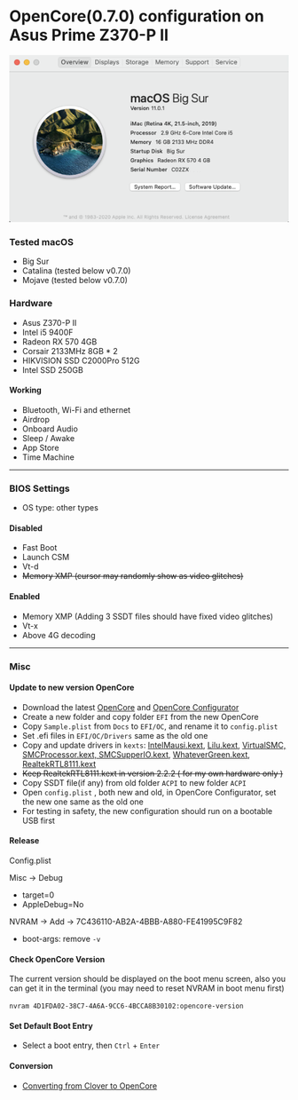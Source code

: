 # OpenCore(0.7.0) configuration on Asus Prime Z370-P II

![System Info](sysInfo.png)

### Tested macOS

- Big Sur
- Catalina (tested below v0.7.0)
- Mojave (tested below v0.7.0)

### Hardware

- Asus Z370-P II
- Intel i5 9400F
- Radeon RX 570 4GB
- Corsair 2133MHz 8GB * 2
- HIKVISION SSD C2000Pro 512G
- Intel SSD 250GB

#### Working

- Bluetooth, Wi-Fi and ethernet
- Airdrop
- Onboard Audio
- Sleep / Awake
- App Store
- Time Machine

***

### BIOS Settings

- OS type: other types

#### Disabled

- Fast Boot
- Launch CSM
- Vt-d 
- ~~Memory XMP (cursor may randomly show as video glitches)~~

#### Enabled

- Memory XMP (Adding 3 SSDT files should have fixed video glitches)
- Vt-x
- Above 4G decoding

***

### Misc

#### Update to new version OpenCore

- Download the latest [OpenCore](https://github.com/acidanthera/OpenCorePkg) and [OpenCore Configurator](https://mackie100projects.altervista.org/)
- Create a new folder and copy folder `EFI` from the new OpenCore
- Copy `Sample.plist` from `Docs` to `EFI/OC`, and rename it to `config.plist`
- Set .efi files in `EFI/OC/Drivers` same as the old one
- Copy and update drivers in `kexts`: [IntelMausi.kext](https://github.com/acidanthera/IntelMausi), [Lilu.kext](https://github.com/acidanthera/Lilu), [VirtualSMC, SMCProcessor.kext, SMCSupperIO.kext](https://github.com/acidanthera/VirtualSMC), [WhateverGreen.kext](https://github.com/acidanthera/WhateverGreen), [RealtekRTL8111.kext](https://github.com/Mieze/RTL8111_driver_for_OS_X)
- ~~Keep RealtekRTL8111.kext in version 2.2.2 ( for my own hardware only )~~
- Copy SSDT file(if any) from old folder `ACPI` to new folder `ACPI`
- Open  `config.plist` , both new and old, in OpenCore Configurator, set the new one same as the old one
- For testing in safety, the new configuration should run on a bootable USB first

#### Release

Config.plist

Misc -> Debug

- target=0
- AppleDebug=No

NVRAM -> Add -> 7C436110-AB2A-4BBB-A880-FE41995C9F82

- boot-args: remove `-v`

#### Check OpenCore Version

The current version should be displayed on the boot menu screen, also you can get it in the terminal (you may need to reset NVRAM in boot menu first)

`nvram 4D1FDA02-38C7-4A6A-9CC6-4BCCA8B30102:opencore-version`

#### Set Default Boot Entry

- Select a boot entry, then `Ctrl` + `Enter`

#### Conversion

* [Converting from Clover to OpenCore](/conversion.md)

